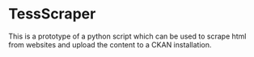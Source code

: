 TessScraper
===========

This is a prototype of a python script which can be used to scrape html from websites and upload the content to a CKAN installation. 
